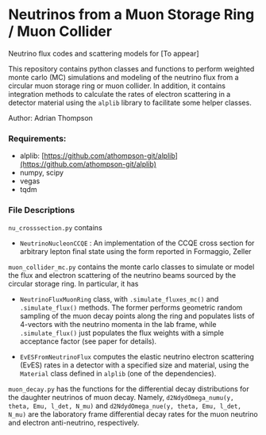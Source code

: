 # Neutrinos from a Muon Storage Ring / Muon Collider

Neutrino flux codes and scattering models for [To appear]

This repository contains python classes and functions to perform weighted monte carlo (MC) simulations and modeling of the neutrino flux from a circular muon storage ring or muon collider. In addition, it contains integration methods to calculate the rates of electron scattering in a detector material using the ```alplib``` library to facilitate some helper classes. 


Author: Adrian Thompson

### Requirements:
* alplib: [https://github.com/athompson-git/alplib](https://github.com/athompson-git/alplib)
* numpy, scipy
* vegas
* tqdm

### File Descriptions
```nu_crosssection.py``` contains
* ```NeutrinoNucleonCCQE``` : An implementation of the CCQE cross section for arbitrary lepton final state using the form reported in Formaggio, Zeller

```muon_collider_mc.py``` contains the monte carlo classes to simulate or model the flux and electron scattering of the neutrino beams sourced by the circular storage ring. In particular, it has

* ```NeutrinoFluxMuonRing``` class, with ```.simulate_fluxes_mc()``` and ```.simulate_flux()``` methods. The former performs geometric random sampling of the muon decay points along the ring and populates lists of 4-vectors with the neutrino momenta in the lab frame, while ```.simulate_flux()``` just populates the flux weights with a simple acceptance factor (see paper for details).

* ```EvESFromNeutrinoFlux``` computes the elastic neutrino electron scattering (E$\nu$ES) rates in a detector with a specified size and material, using the ```Material``` class defined in ```alplib``` (one of the dependencies).

```muon_decay.py``` has the functions for the differential decay distributions for the daughter neutrinos of muon decay. Namely, ```d2NdydOmega_numu(y, theta, Emu, l_det, N_mu)``` and ```d2NdydOmega_nue(y, theta, Emu, l_det, N_mu)``` are the laboratory frame differential decay rates for the muon neutrino and electron anti-neutrino, respectively. 